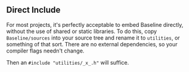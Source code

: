 ## Direct Include
For most projects, it's perfectly acceptable to embed Baseline directly, without the use of shared or static libraries. To do this, copy `Baseline/sources` into your source tree and rename it to `utilities`, or something of that sort. There are no external dependencies, so your compiler flags needn't change.

Then an `#include "utilities/_x_.h"` will suffice.
